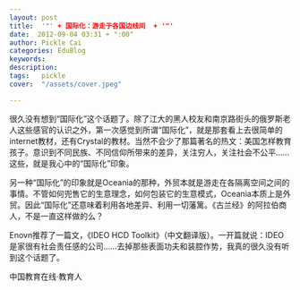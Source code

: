 ```yaml
---
layout: post  
title:  '"' + 国际化：游走于各国边线间  + '"'
date:  2012-09-04 03:31 + ":00" 
author: Pickle Cai  
categories: EduBlog  
keywords: 
description:   
tags:	pickle   
cover:  "/assets/cover.jpeg"  

---  
```

    
 很久没有想到“国际化”这个话题了。除了江大的黑人校友和南京路街头的俄罗斯老人这些感官的认识之外，第一次感觉到所谓“国际化”，就是那套看上去很简单的internet教材，还有Crystal的教材。当然不会少了那篇著名的热文：美国怎样教育孩子。意识到不同民族、不同信仰所带来的差异，关注穷人，关注社会不公平……这些，就是我心中的“国际化”印象。

另一种“国际化”的印象就是Oceania的那种，外贸本就是游走在各隔离空间之间的事情。不管如何兜售它的生意理念，如何包装它的生意模式，Oceania本质上是外贸。因此“国际化”还意味着利用各地差异、利用一切藩篱。《古兰经》的阿拉伯商人，不是一直这样做的么？

Enovn推荐了一篇文，《IDEO HCD Toolkit》（中文翻译版）。一开篇就说：IDEO是家很有社会责任感的公司……去掉那些表面功夫和装腔作势，我真的很久没有听到这个话题了。



								

		    
 中国教育在线·教育人

